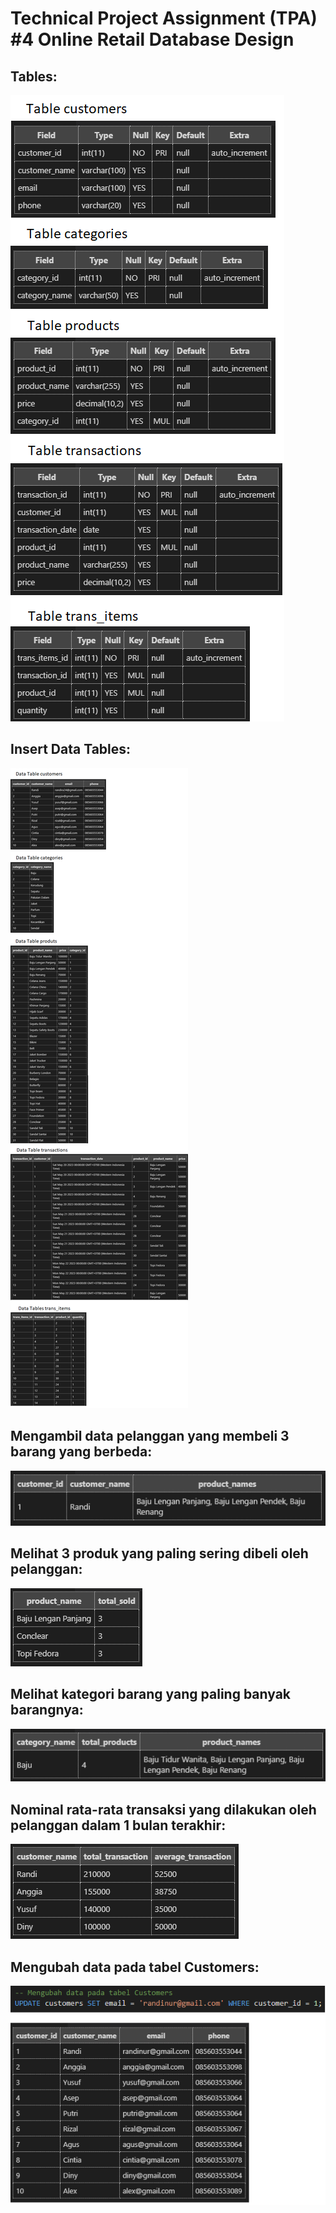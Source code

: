# Technical Project Assignment (TPA) #4 Online Retail Database Design

## Tables:

![](img/createTables.png)

## Insert Data Tables:

![](img/insertData.png)

## Mengambil data pelanggan yang membeli 3 barang yang berbeda:

![](img/1.png)

## Melihat 3 produk yang paling sering dibeli oleh pelanggan:

![](img/2.png)

## Melihat kategori barang yang paling banyak barangnya:

![](img/3.png)

## Nominal rata-rata transaksi yang dilakukan oleh pelanggan dalam 1 bulan terakhir:

![](img/4.png)

## Mengubah data pada tabel Customers:

![](img/updateData.png)
